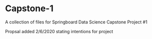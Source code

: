 # Capstone-1
A collection of files for Springboard Data Science Capstone Project #1

Propsal added 2/6/2020 stating intentions for project

